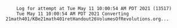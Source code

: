         Log for attempt at Tue May 11 10:00:54 AM PDT 2021 (13517)
        Tue May 11 10:00:54 AM PDT 2021 Converting 21math401/KBe21math401retHandout26VolumesOfRevolutions.org...
